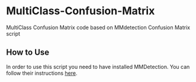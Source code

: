 # MultiClass-Confusion-Matrix
MultiClass Confusion Matrix code based on MMdetection Confusion Matrix script

## How to Use

In order to use this script you need to have installed MMDetection.
You can follow their instructions [here](https://mmdetection.readthedocs.io/en/latest/get_started.html).
